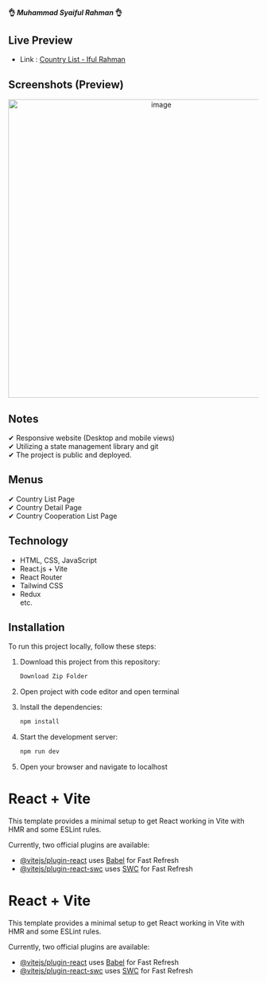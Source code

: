 #### 👌 <i>Muhammad Syaiful Rahman</i> 👌 

## Live Preview
- Link : [Country List - Iful Rahman](https://iful-country-list.vercel.app/) 

## Screenshots (Preview)

<p align="center">
  <img width="600" alt="image" src="country-list.jpg"/>
</p>

## Notes
✔ Responsive website (Desktop and mobile views) <br>
✔ Utilizing a state management library and git <br>
✔ The project is public and deployed.

## Menus
✔ Country List Page <br>
✔ Country Detail Page <br>
✔ Country Cooperation List Page

## Technology
- HTML, CSS, JavaScript
- React.js + Vite
- React Router
- Tailwind CSS
- Redux <br>
  etc.

## Installation

To run this project locally, follow these steps:

1. Download this project from this repository:

   ```bash
   Download Zip Folder

   ```

3. Open project with code editor and open terminal

2. Install the dependencies:

   ```bash
   npm install

   ```

3. Start the development server:

   ```bash
   npm run dev

   ```

4. Open your browser and navigate to localhost

# React + Vite

This template provides a minimal setup to get React working in Vite with HMR and some ESLint rules.

Currently, two official plugins are available:

- [@vitejs/plugin-react](https://github.com/vitejs/vite-plugin-react/blob/main/packages/plugin-react/README.md) uses [Babel](https://babeljs.io/) for Fast Refresh
- [@vitejs/plugin-react-swc](https://github.com/vitejs/vite-plugin-react-swc) uses [SWC](https://swc.rs/) for Fast Refresh


# React + Vite

This template provides a minimal setup to get React working in Vite with HMR and some ESLint rules.

Currently, two official plugins are available:

- [@vitejs/plugin-react](https://github.com/vitejs/vite-plugin-react/blob/main/packages/plugin-react/README.md) uses [Babel](https://babeljs.io/) for Fast Refresh
- [@vitejs/plugin-react-swc](https://github.com/vitejs/vite-plugin-react-swc) uses [SWC](https://swc.rs/) for Fast Refresh
